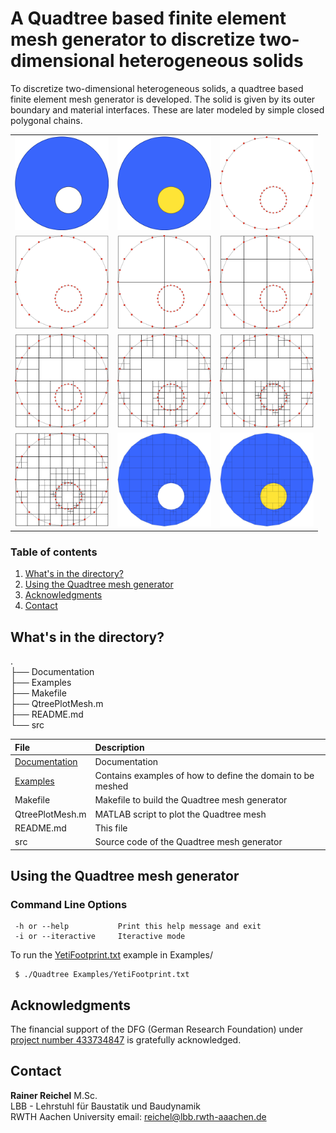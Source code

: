 
# A Quadtree based finite element mesh generator to discretize two-dimensional heterogeneous solids

To discretize two-dimensional heterogeneous solids, a quadtree based finite
element mesh generator is developed. The solid is given by its outer boundary
and material interfaces. These are later modeled by simple closed polygonal
chains. 

| | | |
| :---: | :---: | :---: |
| <img src="./Images/Homogen.png" alt=" " width="150px"/> | <img src="./Images/Heterogen.png" alt=" " width="150px"/>  | <img src="./Images/QtreeBSP_0.png" alt=" " width="150px"/> |
| <img src="./Images/QtreeBSP_1.png" alt=" " width="150px"/> | <img src="./Images/QtreeBSP_2.png" alt=" " width="150px"/> | <img src="./Images/QtreeBSP_3.png" alt=" " width="150px"/> |
| <img src="./Images/QtreeBSP_4.png" alt=" " width="150px"/> | <img src="./Images/QtreeBSP_5.png" alt=" " width="150px"/> | <img src="./Images/QtreeBSP_6.png" alt=" " width="150px"/> |
| <img src="./Images/QtreeBSP_7.png" alt=" " width="150px"/> | <img src="./Images/QtreeBSP_8.png" alt=" " width="150px"/> | <img src="./Images/QtreeBSP_9.png" alt=" " width="150px"/> |


### Table of contents  

1. [What's in the directory? ](#whats-in-the-directory)
2. [Using the Quadtree mesh generator](#using-the-quadtree-mesh-generator)
3. [Acknowledgments](#acknowledgments)
4. [Contact](#contact)

## What's in the directory? <a name="whats-in-the-directory"></a>

.  
├── Documentation  
├── Examples  
├── Makefile  
├── QtreePlotMesh.m  
├── README.md  
└── src  

| File            | Description |
| :-------------- | :---- |
| [Documentation](./Documentation/) | Documentation |
| [Examples](./Examples/)            | Contains examples of how to define the domain to be meshed |
| Makefile            | Makefile to build the Quadtree mesh generator |
| QtreePlotMesh.m     | MATLAB script to plot the Quadtree mesh |
| README.md           | This file |
| src                 | Source code of the Quadtree mesh generator|


## Using the Quadtree mesh generator

### Command Line Options

```
 -h or --help           Print this help message and exit
 -i or --iteractive     Iteractive mode

```

To run the [YetiFootprint.txt](./Examples/YetiFootprint.txt) example in Examples/
```
 $ ./Quadtree Examples/YetiFootprint.txt

```


## Acknowledgments <a name="acknowledgments"></a>

The financial support of the DFG (German Research Foundation) under 
[project number 433734847](https://gepris.dfg.de/gepris/projekt/433734847?language=en)
is gratefully acknowledged.

## Contact <a name="contact"></a>  


**Rainer Reichel** M.Sc.  
LBB - Lehrstuhl für Baustatik und Baudynamik  
RWTH Aachen University 
email: <reichel@lbb.rwth-aaachen.de>



